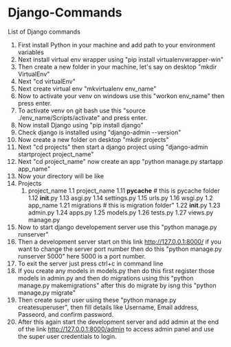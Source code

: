 # Django-Commands
List of Django commands
1. First install Python in your machine and add path to your environment variables
2. Next install virtual env wrapper using "pip install virtualenvwrapper-win"
3. Then create a new folder in your machine, let's say on desktop "mkdir VirtualEnv"
4. Next "cd virtualEnv"
5. Next create virtual env "mkvirtualenv env_name"
6. Now to activate your venv on windows use this "workon env_name" then press enter.
7. To activate venv on git bash use this "source ./env_name/Scripts/activate" and press enter.
8. Now install Django using "pip install django"
9. Check django is installed using "django-admin --version"
10. Now create a new folder on desktop "mkdir projects"
11. Next "cd projects" then start a django project using "django-admin startproject project_name"
12. Next "cd project_name" now create an app "python manage.py startapp app_name"
13. Now your directory will be like
14. Projects
     1. project_name
        1.1 project_name
         1.11 __pycache__ # this is pycache folder
         1.12 __init__.py
         1.13 asgi.py
         1.14 settings.py
         1.15 urls.py
         1.16 wsgi.py
     1.2 app_name
         1.21 migrations # this is migration folder"
         1.22 __init__.py
         1.23 admin.py
         1.24 apps.py
         1.25 models.py
         1.26 tests.py
         1.27 views.py
        manage.py
15. Now to start django developement server use this "python manage.py runserver"
16. Then a development server start on this link http://127.0.0.1:8000/ if you want to change the server port number then do this "python manage.py runserver 5000" here 5000 is a port number.
17. To exit the server just press ctrl+c in command line
18. If you create any models in models.py then do this first register those models in admin.py and then do migrations using this "python manage.py makemigrations" after this do migrate by isng this "python manage.py migrate"
19. Then create super user using these "python manage.py createsuperuser", then fill details like Username, Email address, Passeord, and confirm password.
20. After this again start the development server and add admin at the end of the link http://127.0.0.1:8000/admin to access admin panel and use the super user credentials to login.

